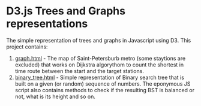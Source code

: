 # D3.js Trees and Graphs representations
The simple representation of trees and graphs in Javascript using D3.
This project contains:
1. [graph.html](graph.html) - The map of Saint-Petersburb metro (some staytions are excluded) that works on Dijkstra algorythom to count the shortest in time route between the start and the target stations.
2. [binary_tree.html](binary_tree.html) - Simple representation of Binary search tree that is built on a given (or random) sequence of numbers. The eponymous JS script also contains methods to check if the resulting BST is balanced or not, what is its height and so on.

 
 
